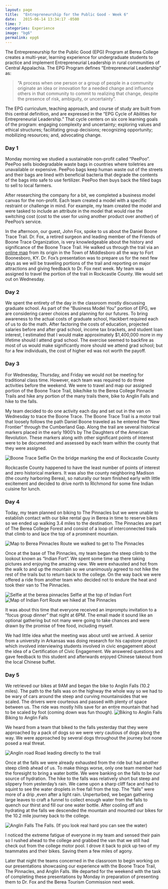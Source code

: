 ```yaml
---
layout: page
title:  "Entrepreneurship for the Public Good - Week 6"
date:   2015-06-14 13:34:17 -0500
time: 7
categories: Experience
image: "bg6"
permalink: epg6
---
```

The Entrepreneurship for the Public Good (EPG) Program at Berea College creates a multi-year, learning experience for undergraduate students to practice and implement Entrepreneurial Leadership in rural communities of Central Appalachia. The EPG Program defines “Entrepreneurial Leadership” as:

>    “A process when one person or a group of people in a community originate an idea or innovation for a needed change and influence others in that community to commit to realizing that change, despite the presence of risk, ambiguity, or uncertainty”.

The EPG curriculum, teaching approach, and course of study are built from this central definition, and are expressed in the “EPG Cycle of Abilities for Entrepreneurial Leadership.” That cycle centers on six core learning goals of the program: engaging complexity and uncertainty; exploring values and ethical structures; facilitating group decisions; recognizing opportunity; mobilizing resources; and, advocating change.

### Day 1

Monday morning we studied a sustainable non-profit called “PeePoo”. PeePoo sells biodegradable waste bags in countries where toiletries are unavailable or expensive. PeePoo bags keep human waste out of the streets and their bags are lined with beneficial bacteria that degrade the contents of the bags into safe to use fertilizer. PeePoo then buys back the filled bags to sell to local farmers.

After researching the company for a bit, we completed a business model canvas for the non-profit. Each team created a model with a specific restraint or challenge in mind. For example, my team created the model and were tasked to include an attribute in the model that would rise the switching cost (cost to the user for using another product over another) of PeePoo’s service.

In the afternoon, our guest, John Fox, spoke to us about the Daniel Boone Trace Trail. Dr. Fox, a retired surgeon and leading member of the Friends of Boone Trace Organization, is very knowledgeable about the history and significance of the Boone Trace Trail. He walked us through the trail via an [online map](http://www.boonetrace1775.com/maps/digital-map/) from its origin in the Town of Middlesboro all the way to Fort Boonesboro, KY. Dr. Fox’s presentation was to prepare us for the next few days as we will be traveling portions of the trail and reporting on major attractions and giving feedback to Dr. Fox next week. My team was assigned to travel the portion of the trail in Rockcastle County. We would set out on Wednesday.

### Day 2

We spent the entirety of the day in the classroom mostly discussing graduate school. As part of the “Business Model You” portion of EPG, we are considering career choices and planning for our futures. To bring awareness to the actual costs of graduate school, Hackbert required each of us to do the math. After factoring the costs of education, projected salaries before and after grad school, income tax brackets, and student loan interest, I estimated that I would make approximately $1,400,000 more in my lifetime should I attend grad school. The exercise seemed to backfire as most of us would make significantly more should we attend grad school; but for a few individuals, the cost of higher ed was not worth the payoff.

### Day 3

For Wednesday, Thursday, and Friday we would not be meeting for traditional class time. However, each team was required to do three activities before the weekend. We were to travel and map our assigned portion of the Boone Trace Trail, bike/hike to the Berea College Pinnacle Trails and hike any portion of the many trails there, bike to Anglin Falls and hike to the falls.

My team decided to do one activity each day and set out in the van on Wednesday to trace the Boone Trace. The Boone Trace Trail is a motor trail that loosely follows the path Daniel Boone traveled as he entered the “New Frontier” through the Cumberland Gap. Along the trail are several historical markers placed in the early 1900’s by The Daughters of the American Revolution. These markers along with other significant points of interest were to be documented and assessed by each team within the county that they were assigned.

![Boone Trace Selfie](../../../../img/epg/boone-selfie.jpg) <span class="caption text-muted">On the bridge marking the end of Rockcastle County</span>

Rockcastle County happened to have the least number of points of interest and zero historical markers. It was also the county neighboring Madison (the county harboring Berea), so naturally our team finished early with little excitement and decided to drive north to RIchmond for some fine Indian cuisine for lunch.

### Day 4

Today, my team planned on biking to The Pinnacles but we were unable to establish contact with our bike rental guy in Berea in time to reserve bikes so we ended up walking 3.4 miles to the destination. The Pinnacles are part of The Berea College Forest and consist of a loop of interconnected trails that climb to and lace the top of a prominent mountain.

![Map to Berea Pinnacles](../../../../img/epg/pinnacles.jpg) <span class="caption text-muted">Route we walked to get to The Pinnacles</span>

Once at the base of The Pinnacles, my team began the steep climb to the lookout known as “Indian Fort”. We spent some time up there taking pictures and enjoying the amazing view. We were exhausted and hot from the walk to and up the mountain so we unanimously agreed to not hike the rest of the trails but to return back to the college. On the way back we were offered a ride from another team who decided not to endure the heat and took their van to The Pinnacles.

![Selfie at the berea pinnacles](../../../../img/epg/pinnacles-selfie.jpg) <span class="caption text-muted">Selfie at the top of Indian Fort</span> ![Map of Indian Fort](../../../../img/epg/indian-fort.jpg) <span class="caption text-muted">Route we hiked at The Pinnacles</span>

It was about this time that everyone received an impromptu invitation to a “focus group dinner” that night at 6PM. The email made it sound like an optional gathering but not many were going to take chances and were drawn by the promise of free food, including myself.

We had little idea what the meeting was about until we arrived. A senior from a university in Arkansas was doing research for his capstone project which involved interviewing students involved in civic engagement about the idea of a Certification of Civic Engagement. We answered questions and gave feedback to this student and afterwards enjoyed Chinese takeout from the local Chinese buffet.

### Day 5

We retrieved our bikes at 9AM and began the bike to Anglin Falls (10.2 miles). The path to the falls was on the highway the whole way so we had to be wary of cars around the steep and curving mountainsides that we scaled. The drivers were courteous and passed with plenty of space between us. The ride was mostly hills save for an entire mountain that had to be scaled by foot (coming down was fun though). ![Biking to Anglin Falls](../../../../img/epg/anglin-biking.jpg) <span class="caption text-muted">Biking to Anglin Falls</span>

We heard from a team that biked to the falls yesterday that they were approached by a pack of dogs so we were very cautious of dogs along the way. We were approached by several dogs throughout the journey but none posed a real threat.

![Anglin road](../../../../img/epg/anglin-road.jpg) <span class="caption text-muted">Road leading directly to the trail</span>

Once at the falls we were already exhausted from the ride but had another steep climb ahead of us. To make things worse, only one team member had the foresight to bring a water bottle. We were banking on the falls to be our source of hydration. The hike to the falls was relatively short but steep and slippery from yesterday’s rain. We came upon a sharp cliff face and had to squint to see the water droplets in free fall from the top. The “falls” were more of a drip ,even after a light rain. Unperturbed, we began gathering large leaves to craft a funnel to collect enough water from the falls to quench our thirst and fill our one water bottle. After cooling off and hydrating at the falls we descended the mountain and mounted our bikes for the 10.2 mile journey back to the college.

![Anglin Falls](../../../../img/epg/anglin-falls.jpg) <span class="caption text-muted">The Falls. (If you look real hard you can see the water)</span>

I noticed the extreme fatigue of everyone in my team and sensed their pain so I rushed ahead to the college and grabbed the van that we still had check out from the college motor pool. I drove it back to pick up two of my teammates and their bikes. Saving them a few miles of agony.

Later that night the teams concerned in the classroom to begin working on our presentations showcasing our experience with the Boone Trace Trail, The Pinnacles, and Anglin Falls. We departed for the weekend with the task of completing these presentations by Monday in preparation of presenting them to Dr. Fox and the Berea Tourism Commission next week.

